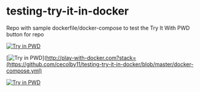 # testing-try-it-in-docker
Repo with sample dockerfile/docker-compose to test the Try It With PWD button for repo

[![Try in PWD](https://raw.githubusercontent.com/play-with-docker/stacks/master/assets/images/button.png)](https://github.com/cecolby11/testing-try-it-in-docker/blob/master/docker-compose.yml)

[![Try in PWD](https://cdn.rawgit.com/play-with-docker/stacks/cff22438/assets/images/button.png)](http://play-with-docker.com?stack=(https://github.com/cecolby11/testing-try-it-in-docker/blob/master/docker-compose.yml)

[![Try in PWD](https://cdn.rawgit.com/play-with-docker/stacks/cff22438/assets/images/button.png)](http://play-with-docker.com?stack=/redis/latest)
